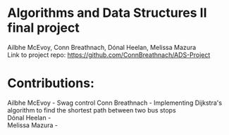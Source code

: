 # Algorithms and Data Structures II final project
Ailbhe McEvoy, Conn Breathnach, Dónal Heelan, Melissa Mazura  
Link to project repo: https://github.com/ConnBreathnach/ADS-Project
# Contributions:
Ailbhe McEvoy -  Swag control
Conn Breathnach - Implementing Dijkstra's algorithm to find the shortest path between two bus stops  
Dónal Heelan -  
Melissa Mazura -  
